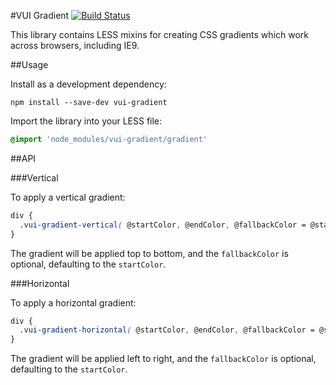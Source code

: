 #VUI Gradient [![Build Status](https://travis-ci.org/Desire2Learn-Valence/valence-ui-gradient.svg?branch=master)](https://travis-ci.org/Desire2Learn-Valence/valence-ui-gradient)

This library contains LESS mixins for creating CSS gradients which work
across browsers, including IE9.

##Usage

Install as a development dependency:

```shell
npm install --save-dev vui-gradient
```

Import the library into your LESS file:

```css
@import 'node_modules/vui-gradient/gradient'
```

##API

###Vertical

To apply a vertical gradient:

```css
div {
  .vui-gradient-vertical( @startColor, @endColor, @fallbackColor = @startColor );
}
```

The gradient will be applied top to bottom, and the `fallbackColor` is optional,
defaulting to the `startColor`.

###Horizontal

To apply a horizontal gradient:

```css
div {
  .vui-gradient-horizontal( @startColor, @endColor, @fallbackColor = @startColor );
}
```

The gradient will be applied left to right, and the `fallbackColor` is optional,
defaulting to the `startColor`.